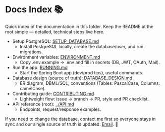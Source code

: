 # Docs Index 📚

Quick index of the documentation in this folder. Keep the README at the root simple — detailed, technical steps live here.

- Setup PostgreSQL: [SETUP_DATABASE.md](SETUP_DATABASE.md)
  - Install PostgreSQL locally, create the database/user, and run migrations.
- Environment variables: [ENVIRONMENT.md](ENVIRONMENT.md)
  - Copy .env.example → .env and fill in secrets (DB, JWT, OAuth, Mail).
- Run the app: [RUNNING.md](RUNNING.md)
  - Start the Spring Boot app (dev/prod tips), useful commands.
- Database design (source of truth): [DATABASE_DESIGN.md](DATABASE_DESIGN.md)
  - ER diagram, DBML/SQL, conventions (Tables: PascalCase, Columns: camelCase).
- Contributing guide: [CONTRIBUTING.md](CONTRIBUTING.md)
  - Lightweight flow: issue → branch → PR, style and PR checklist.
- API reference (root): [../API.md](../API.md)
  - Endpoints, request/response examples.

If you need to change the database, contact me first so everyone stays in sync and our single source of truth is updated: [Email](mailto:houssameddine.haddouche@ilyara.com). 🙌
